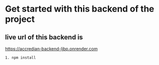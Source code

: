 # Get started with this backend of the project 

## live url of this backend is 
https://accredian-backend-ljbp.onrender.com

```
1. npm install
```

###

